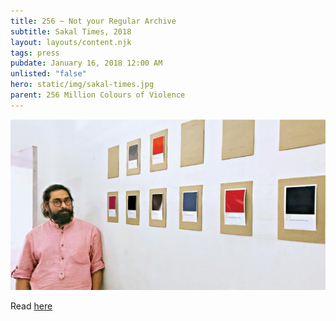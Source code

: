 ```yaml
---
title: 256 ~ Not your Regular Archive
subtitle: Sakal Times, 2018
layout: layouts/content.njk
tags: press
pubdate: January 16, 2018 12:00 AM
unlisted: "false"
hero: static/img/sakal-times.jpg
parent: 256 Million Colours of Violence
---
```

![](/static/img/sakal-times.jpg)

Read [here](http://www.sakaltimes.com/art-culture/not-your-regular-archive-11900)
